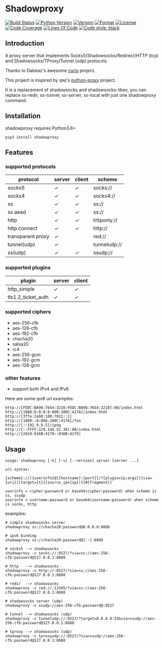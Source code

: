 # Shadowproxy

[![Build Status](https://travis-ci.org/guyingbo/shadowproxy.svg?branch=master)](https://travis-ci.org/guyingbo/shadowproxy)
[![Python Version](https://img.shields.io/pypi/pyversions/shadowproxy.svg)](https://pypi.python.org/pypi/shadowproxy)
[![Version](https://img.shields.io/pypi/v/shadowproxy.svg)](https://pypi.python.org/pypi/shadowproxy)
[![Format](https://img.shields.io/pypi/format/shadowproxy.svg)](https://pypi.python.org/pypi/shadowproxy)
[![License](https://img.shields.io/pypi/l/shadowproxy.svg)](https://pypi.python.org/pypi/shadowproxy)
[![Code Coverage](https://codecov.io/gh/guyingbo/shadowproxy/branch/master/graph/badge.svg)](https://codecov.io/gh/guyingbo/shadowproxy)
[![Lines Of Code](https://tokei.rs/b1/github/guyingbo/shadowproxy?category=code)](https://github.com/guyingbo/shadowproxy)
[![Code style: black](https://img.shields.io/badge/code%20style-black-000000.svg)](https://github.com/ambv/black)


## Introduction

A proxy server that implements Socks5/Shadowsocks/Redirect/HTTP (tcp) and Shadowsocks/TProxy/Tunnel (udp) protocols.

Thanks to Dabeaz's awesome [curio](https://github.com/dabeaz/curio) project.

This project is inspired by qwj's [python-proxy](https://github.com/qwj/python-proxy) project.

It is a replacement of shadowsocks and shadowsocks-libev, you can replace ss-redir, ss-tunnel, ss-server, ss-local with just one shadowproxy command.

## Installation

shadowproxy requires Python3.6+

```
pip3 install shadowproxy
```

## Features

### supported protocols

protocol | server | client | scheme
--- | --- | --- | ---
socks5 | ✓ | ✓ | socks://
socks4 | ✓ | ✓ | socks4://
ss | ✓ | ✓ | ss://
ss aead | ✓ | ✓ | ss://
http | ✓ | ✓ | httponly://
http connect | ✓ | ✓ | http://
transparent proxy | ✓ | | red://
tunnel(udp) | ✓ | | tunneludp://
ss(udp) | ✓ | ✓ | ssudp://

### supported plugins

plugin | server | client
--- | --- | ---
http_simple | ✓ | ✓
tls1.2_ticket_auth | ✓ | ✓

### supported ciphers

* aes-256-cfb
* aes-128-cfb
* aes-192-cfb
* chacha20
* salsa20
* rc4
* aes-256-gcm
* aes-192-gcm
* aes-128-gcm

### other features

* support both IPv4 and IPv6

Here are some ipv6 url examples:

```
http://[FEDC:BA98:7654:3210:FEDC:BA98:7654:3210]:80/index.html
http://[1080:0:0:0:8:800:200C:417A]/index.html
http://[3ffe:2a00:100:7031::1]
http://[1080::8:800:200C:417A]/foo
http://[::192.9.5.5]/ipng
http://[::FFFF:129.144.52.38]:80/index.html
http://[2010:836B:4179::836B:4179]
```

## Usage

```
usage: shadowproxy [-h] [-v] [--version] server [server ...]

uri syntax:

{scheme}://[{userinfo}@][hostname]:{port}[/?[plugin={p;args}][via={uri}][target={t}][source_ip={ip}]][#{fragment}]

userinfo = cipher:password or base64(cipher:password) when scheme is ss, ssudp
userinfo = username:password or base64(username:password) when scheme is socks, http.

```

examples:

```
# simple shadowsocks server
shadowproxy ss://chacha20:password@0.0.0.0:8888

# ipv6 binding
shadowproxy ss://chacha20:password@[::]:8888

# socks5 --> shadowsocks
shadowproxy -v socks://:8527/?via=ss://aes-256-cfb:password@127.0.0.1:8888

# http   --> shadowsocks
shadowproxy -v http://:8527/?via=ss://aes-256-cfb:password@127.0.0.1:8888

# redir  --> shadowsocks
shadowproxy -v red://:12345/?via=ss://aes-256-cfb:password@127.0.0.1:8888

# shadowsocks server (udp)
shadowproxy -v ssudp://aes-256-cfb:password@:8527

# tunnel --> shadowsocks (udp)
shadowproxy -v tunneludp://:8527/?target=8.8.8.8:53&via=ssudp://aes-256-cfb:password@127.0.0.1:8888

# tproxy --> shadowsocks (udp)
shadowproxy -v tproxyudp://:8527/?via=ssudp://aes-256-cfb:password@127.0.0.1:8888
```
